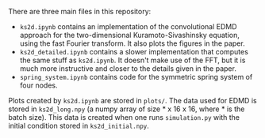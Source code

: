 There are three main files in this repository:
- `ks2d.ipynb` contains an implementation of the convolutional EDMD approach for the two-dimensional Kuramoto-Sivashinsky equation, using the fast Fourier transform. It also plots the figures in the paper.
- `ks2d_detailed.ipynb` contains a slower implementation that computes the same stuff as `ks2d.ipynb`. It doesn't make use of the FFT, but it is much more instructive and closer to the details given in the paper.
- `spring_system.ipynb` contains code for the symmetric spring system of four nodes.

Plots created by `ks2d.ipynb` are stored in `plots/`. The data used for EDMD is stored in `ks2d_long.npy` (a numpy array of size * x 16 x 16, where * is the batch size). This data is created when one runs `simulation.py` with the initial condition stored in `ks2d_initial.npy`.